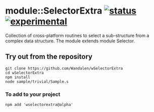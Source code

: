 
# module::SelectorExtra [![status](https://github.com/Wandalen/wSelectorExtra/actions/workflows/StandardPublish.yml/badge.svg)](https://github.com/Wandalen/wSelectorExtra/actions/workflows/StandardPublish.yml) [![experimental](https://img.shields.io/badge/stability-experimental-orange.svg)](https://github.com/emersion/stability-badges#experimental) 

Collection of cross-platform routines to select a sub-structure from a complex data structure. The module extends module Selector.

## Try out from the repository
```
git clone https://github.com/Wandalen/wSelectorExtra
cd wSelectorExtra
npm install
node sample/trivial/Sample.s
```

### To add to your project
```
npm add 'wselectorextra@alpha'
```
























